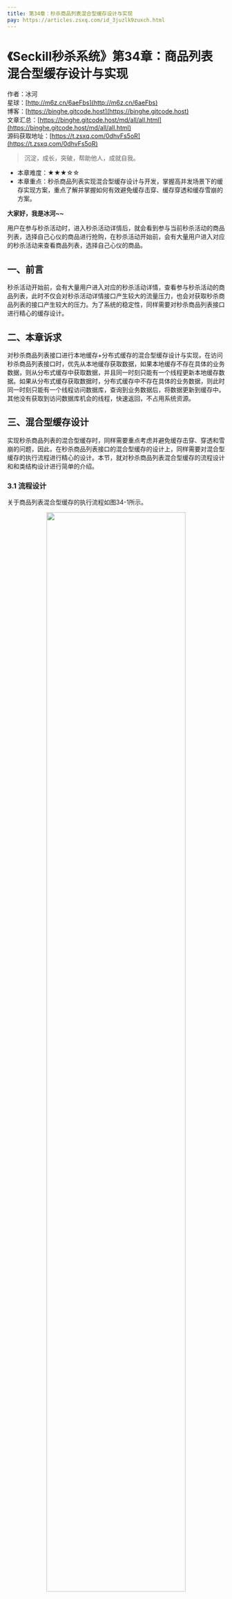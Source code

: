 ```yaml
---
title: 第34章：秒杀商品列表混合型缓存设计与实现
pay: https://articles.zsxq.com/id_3juzlk9zuxch.html
---
```


# 《Seckill秒杀系统》第34章：商品列表混合型缓存设计与实现

作者：冰河
<br/>星球：[http://m6z.cn/6aeFbs](http://m6z.cn/6aeFbs)
<br/>博客：[https://binghe.gitcode.host](https://binghe.gitcode.host)
<br/>文章汇总：[https://binghe.gitcode.host/md/all/all.html](https://binghe.gitcode.host/md/all/all.html)
<br/>源码获取地址：[https://t.zsxq.com/0dhvFs5oR](https://t.zsxq.com/0dhvFs5oR)

> 沉淀，成长，突破，帮助他人，成就自我。

* 本章难度：★★★☆☆
* 本章重点：秒杀商品列表实现混合型缓存设计与开发，掌握高并发场景下的缓存实现方案，重点了解并掌握如何有效避免缓存击穿、缓存穿透和缓存雪崩的方案。

**大家好，我是冰河~~**

用户在参与秒杀活动时，进入秒杀活动详情后，就会看到参与当前秒杀活动的商品列表，选择自己心仪的商品进行抢购，在秒杀活动开始前，会有大量用户进入对应的秒杀活动来查看商品列表，选择自己心仪的商品。

## 一、前言

秒杀活动开始前，会有大量用户进入对应的秒杀活动详情，查看参与秒杀活动的商品列表，此时不仅会对秒杀活动详情接口产生较大的流量压力，也会对获取秒杀商品列表的接口产生较大的压力。为了系统的稳定性，同样需要对秒杀商品列表接口进行精心的缓存设计。

## 二、本章诉求

对秒杀商品列表接口进行本地缓存+分布式缓存的混合型缓存设计与实现，在访问秒杀商品列表接口时，优先从本地缓存获取数据，如果本地缓存不存在具体的业务数据，则从分布式缓存中获取数据，并且同一时刻只能有一个线程更新本地缓存数据。如果从分布式缓存获取数据时，分布式缓存中不存在具体的业务数据，则此时同一时刻只能有一个线程访问数据库，查询到业务数据后，将数据更新到缓存中。其他没有获取到访问数据库机会的线程，快速返回，不占用系统资源。

## 三、混合型缓存设计

实现秒杀商品列表的混合型缓存时，同样需要重点考虑并避免缓存击穿、穿透和雪崩的问题，因此，在秒杀商品列表接口的混合型缓存的设计上，同样需要对混合型缓存的执行流程进行精心的设计。本节，就对秒杀商品列表混合型缓存的流程设计和和类结构设计进行简单的介绍。

### 3.1 流程设计

关于商品列表混合型缓存的执行流程如图34-1所示。

<div align="center">
    <img src="https://binghe.gitcode.host/images/project/seckill/scekill-2023-06-12-001.png?raw=true" width="80%">
    <br/>
</div>

整体流程如下所示。

（1）获取秒杀商品列表数据时，先获取本地缓存数据。

## 查看完整文章

加入[冰河技术](http://m6z.cn/6aeFbs)知识星球，解锁完整技术文章与完整代码